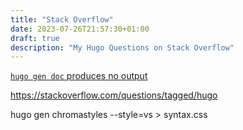 ```yaml
---
title: "Stack Overflow"
date: 2023-07-26T21:57:30+01:00
draft: true
description: "My Hugo Questions on Stack Overflow"
---
```

[`hugo gen doc` produces no output](https://stackoverflow.com/questions/76792947/hugo-gen-doc-produces-no-output)


https://stackoverflow.com/questions/tagged/hugo

hugo gen chromastyles --style=vs > syntax.css